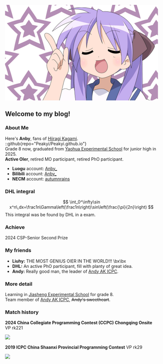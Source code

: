 ![](./bg.jpg)  
## $\text{Welcome to my blog!}$

### About Me
Here's **Anby**, fans of [Hiiragi Kagami](https://mzh.moegirl.org.cn/%E6%9F%8A%E9%95%9C).  
::github{repo="Peakyi/Peakyi.github.io"}   
Grade 8 now, graduated from [Yaohua Experimental School](https://www.szyh.org/) for junior high in 2025.  
**Active OIer**, retired MO participant, retired PhO participant.

- **Luogu** account: [Anby_](https://www.luogu.com.cn/user/728401)
- **Bilibili** account: [Anby_](https://space.bilibili.com/2004653059)
- **NECM** account: [autumnrains](https://music.163.com/#/user/home?id=33667727)  

### DHL integral
$$
\int_0^\infty\sin x^n\,dx=\frac1n\Gamma\left(\frac1n\right)\sin\left(\frac{\pi}{2n}\right)
$$
This integral was be found by DHL in a exam.

### Achieve
2024 CSP-Senior Second Prize  

### My friends
- **Liuhy:** THE MOST GENIUS OIER IN THE WORLD!!! \bx\bx
- **DHL:** An active PhO participant, fill with planty of great idea.
- **Andy:** Really good man, the leader of [Andy AK ICPC](https://codeforces.com/group/a5HIB7RZpx/blog).

### More detail
Learning in [Jiasheng Experimental School](https://baike.baidu.com/item/%E4%B8%9C%E8%8E%9E%E5%B8%82%E5%B8%B8%E5%B9%B3%E5%98%89%E7%9B%9B%E5%AE%9E%E9%AA%8C%E5%AD%A6%E6%A0%A1/51007795) for grade 8.  
Team member of [Andy AK ICPC](https://codeforces.com/group/a5HIB7RZpx/blog), ~~Andy's sweetheart~~.

### Match history
**2024 China Collegiate Programming Contest (CCPC) Chongqing Onsite** VP rk221

![](https://cdn.luogu.com.cn/upload/image_hosting/xg6fjnh1.png)


**2019 ICPC China Shaanxi Provincial Programming Contest** VP rk29

![](https://cdn.luogu.com.cn/upload/image_hosting/ei1hrmw6.png)
